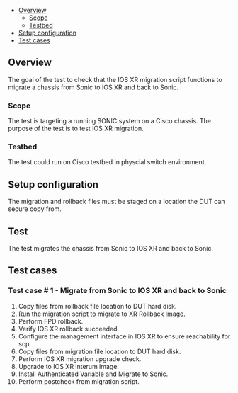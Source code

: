 - [Overview](#overview)
    - [Scope](#scope)
    - [Testbed](#testbed)
- [Setup configuration](#setup-configuration)
- [Test cases](#test-cases)

## Overview
The goal of the test to check that the IOS XR migration script functions to migrate a chassis from Sonic to IOS XR and back to Sonic.

### Scope
The test is targeting a running SONIC system on a Cisco chassis. The purpose of the test is to test IOS XR migration.

### Testbed
The test could run on Cisco testbed in physcial switch environment.

## Setup configuration
The migration and rollback files must be staged on a location the DUT can secure copy from.

## Test
The test migrates the chassis from Sonic to IOS XR and back to Sonic.

## Test cases
### Test case # 1 - Migrate from Sonic to IOS XR and back to Sonic
1.  Copy files from rollback file location to DUT hard disk.
2.  Run the migration script to migrate to XR Rollback Image.
3.  Perform FPD rollback.
4.  Verify IOS XR rollback succeeded.
5.  Configure the management interface in IOS XR to ensure reachability for scp.
6.  Copy files from migration file location to DUT hard disk.
7.  Perform IOS XR migration upgrade check.
8.  Upgrade to IOS XR interum image.
9.  Install Authenticated Variable and Migrate to Sonic.
10. Perform postcheck from migration script.
